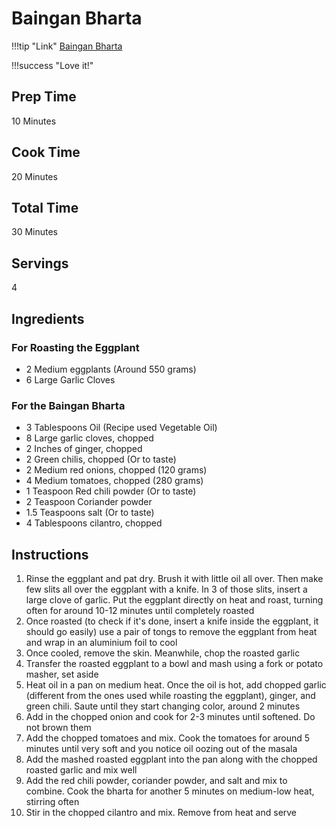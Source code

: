 # Baingan Bharta

!!!tip "Link"
    [Baingan Bharta](https://www.cookwithmanali.com/baingan-bharta)

!!!success "Love it!"

## Prep Time
10 Minutes

## Cook Time
20 Minutes

## Total Time
30 Minutes

## Servings
4

## Ingredients
### For Roasting the Eggplant
* 2 Medium eggplants (Around 550 grams)
* 6 Large Garlic Cloves

### For the Baingan Bharta
* 3 Tablespoons Oil (Recipe used Vegetable Oil)
* 8 Large garlic cloves, chopped
* 2 Inches of ginger, chopped
* 2 Green chilis, chopped (Or to taste)
* 2 Medium red onions, chopped (120 grams)
* 4 Medium tomatoes, chopped (280 grams)
* 1 Teaspoon Red chili powder (Or to taste)
* 2 Teaspoon Coriander powder
* 1.5 Teaspoons salt (Or to taste)
* 4 Tablespoons cilantro, chopped

## Instructions
1. Rinse the eggplant and pat dry. Brush it with little oil all over. Then make few slits all over the eggplant with a knife. In 3 of those slits, insert a large clove of garlic. Put the eggplant directly on heat and roast, turning often for around 10-12 minutes until completely roasted
1. Once roasted (to check if it's done, insert a knife inside the eggplant, it should go easily) use a pair of tongs to remove the eggplant from heat and wrap in an aluminium foil to cool
1. Once cooled, remove the skin. Meanwhile, chop the roasted garlic
1. Transfer the roasted eggplant to a bowl and mash using a fork or potato masher, set aside
1. Heat oil in a pan on medium heat. Once the oil is hot, add chopped garlic (different from the ones used while roasting the eggplant), ginger, and green chili. Saute until they start changing color, around 2 minutes
1. Add in the chopped onion and cook for 2-3 minutes until softened. Do not brown them
1. Add the chopped tomatoes and mix. Cook the tomatoes for around 5 minutes until very soft and you notice oil oozing out of the masala
1. Add the mashed roasted eggplant into the pan along with the chopped roasted garlic and mix well
1. Add the red chili powder, coriander powder, and salt and mix to combine. Cook the bharta for another 5 minutes on medium-low heat, stirring often
1. Stir in the chopped cilantro and mix. Remove from heat and serve